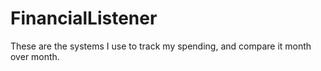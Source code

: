 # FinancialListener
These are the systems I use to track my spending, and compare it month over month.
